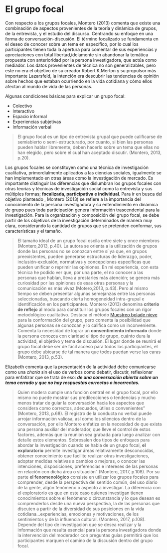 # El grupo focal
Con respecto a los grupos focales, Montero (2013) comenta que existe una combinación de
aspectos provenientes de la teoría y dinámica de grupos, de la entrevista, y el estudio del discurso.
Centrando su enfoque en una forma de conversación-discusión.
El término focalizado se fundamenta en el deseo de conocer sobre un tema en específico, por lo
cual los participantes tienen toda la apertura para comentar de sus experiencias y apreciaciones 
con total libertad,idelamente sin abandonar la temática propuesta con anterioridad por la persona investigadora, que actúa como mediador.
Los datos provenientes de técnica no son generalizables, pero este no era el objetivo de su creador
Robert K.Merton y su propulsor más importante Lazarsfeld, la intención era descubrir las
tendencias de opinión sobre hechos que estaban ocurriendo en la vida cotidiana y cómo ellos
afectan al mundo de vida de las personas.


Algunas condiciones básicas para explicar un grupo focal:
- Colectivo
- Interactivo
- Espacio informal
- Experiencias subjetivas
- Información verbal

>El grupo focal es un tipo de entrevista grupal que puede calificarse de semiabierto
>o semi-estructurado, por cuanto, si bien las personas pueden hablar
>libremente, deben hacerlo sobre un tema que ellas no han elegido, pero sobre el
>cual han aceptado discutir. (Montero, 2013, p.20).

Los grupos focales se constituyen como una técnica de investigación cualitativa, primordialmente
aplicados a las ciencias sociales, igualmente se han implementado en otras áreas como la
investigación de mercado.
Es importamte distinguir las diferencias que dislumbran los grupos focales con otras teorías y técnicas de investigación social como la entrevista y sus múltiples formas; **focalizada, participativa e individual**.
Para ir en busca del objetivo planteado , Montero (2013) se refiere a la importancia del conocimiento de la persona investigadora y su entendimiento en dinámica de grupo pues toda participación genera información trascendental para la investigación.
Para la organización y composición del grupo focal, se debe partir de los objetivos de la investigación determinados de manera muy clara, considerando la cantidad de grupos que se pretenden conformar, sus características y el tamaño. 
>El tamaño ideal de un grupo focal oscila entre siete y once miembros (Montero,2013, p.40).
La autora se orienta a la utilización de grupos donde las personas no se conozcan entre sí ya que,
en grupos preexistentes, pueden generarse estructuras de liderazgo, poder, inclusión-exclusión,
normativas y concepciones específicas que pueden unificar o reprimir las opiniones.
>En mi experiencia, con esta técnica he podido ver que, por una parte, el no conocer a las
>personas que hablan, lleva a prestarles más atención; se genera más curiosidad por las
>opiniones de esas otras personas y la comunicación es más vivaz (Motero,2013, p.43).
Pero al mismo tiempo se deben presentar algunas semejanzas entre las personas seleccionadas,
buscando cierta homogeneidad intra-grupal e identificación en los participantes.
Montero (2013) denomina **criterio de reflejo** al modo para constituir los grupos focales con un
rigor metodológico cualitativo. Destaca el método [Muestreo bolade nieve](https://www.netquest.com/blog/es/blog/es/muestreo-bola-nieve) para la
conformación del grupo, pero comenta la posibilidad que algunas personas se conozcan y lo
califica como un inconveniente. Comenta la necesidad de lograr un **consentimiento informado**
donde la persona conozca con claridad el tipo de grupo, cuánto dura la actividad, el objetivo y
tema de discusión.
El lugar donde se reunirá el grupo focal debe ser de fácil acceso para todos los participantes, 
>el grupo debe ubicarse de tal manera que todos puedan verse las caras (Montero, 2013, p.53).

Elizabeth comenta que la presentación de la actividad debe comunicarse como una _charla_ sin
el uso de verbos como debatir, discutir, reflexionar para enfatizar que se trata de eso: 
***de una conversación abierta sobre un tema cerrado y que no hay respuestas correctas o incorrectas.***
>Quien modera cumple una función central en el grupo focal, por ello mismo no puede mostrar
>sus predilecciones o tendencias y mucho menos tratar de guiar la conversación hacia los aspectos
>que considera como correctos, adecuados, útiles o convenientes” (Montero, 2013, p.68).
El registro de la conducta no verbal puede arrojar información valiosa, así como los silencios
dentro de la conversación, por ello Montero enfatiza en la necesidad de que exista una persona
auxiliar del moderador, que lleve el control de estos factores, además que la reunión sea grabada
para luego analizar con detalle estos elementos.
Sobresalen dos tipos de enfoques para abordar la investigación cuando se habla de un grupo focal,
**el exploratorio** 
>permite investigar áreas relativamente desconocidas, obtener conocimiento que facilite realizar otras investigaciones, adoptar medidas relativas a cambios o mejoras, o conocer
>las intenciones, disposiciones, preferencias e intereses de las personas en relación con dicha área o situación” (Montero, 2017, p.108).
Por su parte **el fenomenológico** consiste en utilizar los grupos focales para comprender, desde la perspectiva del sentido común, del uso diario de la gente, algún fenómeno o aspecto a investigar.
>La diferencia con el exploratorio es que en este caso quienes investigan tienen
>conocimientos sobre el fenómeno o circunstancia y lo que desean es
>comprenderlos desde una nueva perspectiva, la de las personas que discuten a
>partir de la diversidad de sus posiciones en la vida cotidiana…experiencias,
>emociones y motivaciones, de los sentimientos y de la influencia cultural.
>(Montero, 2017, p.108).
Depende del tipo de investigación que se desea realizar y la información que resulta esencial
para la persona investigadora donde la intervención del moderador con preguntas guías
permitirá que los participantes marquen el camino de la discusión dentro del grupo focal.

![]()



